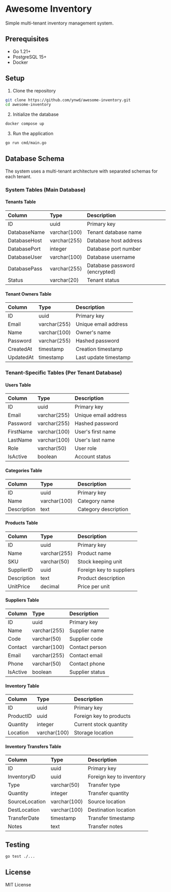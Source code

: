 # Awesome Inventory

Simple multi-tenant inventory management system.

## Prerequisites

- Go 1.21+
- PostgreSQL 15+
- Docker

## Setup

1. Clone the repository
```bash
git clone https://github.com/ynwd/awesome-inventory.git
cd awesome-inventory
```

2. Initialize the database
```bash
docker compose up
```

3. Run the application
```bash
go run cmd/main.go
```

## Database Schema

The system uses a multi-tenant architecture with separated schemas for each tenant.

### System Tables (Main Database)

#### Tenants Table
| Column | Type | Description |
|:-------|:-----|:------------|
| ID | uuid | Primary key |
| DatabaseName | varchar(100) | Tenant database name |
| DatabaseHost | varchar(255) | Database host address |
| DatabasePort | integer | Database port number |
| DatabaseUser | varchar(100) | Database username |
| DatabasePass | varchar(255) | Database password (encrypted) |
| Status | varchar(20) | Tenant status |

#### Tenant Owners Table
| Column | Type | Description |
|:-------|:-----|:------------|
| ID | uuid | Primary key |
| Email | varchar(255) | Unique email address |
| Name | varchar(100) | Owner's name |
| Password | varchar(255) | Hashed password |
| CreatedAt | timestamp | Creation timestamp |
| UpdatedAt | timestamp | Last update timestamp |

### Tenant-Specific Tables (Per Tenant Database)

#### Users Table
| Column | Type | Description |
|:-------|:-----|:------------|
| ID | uuid | Primary key |
| Email | varchar(255) | Unique email address |
| Password | varchar(255) | Hashed password |
| FirstName | varchar(100) | User's first name |
| LastName | varchar(100) | User's last name |
| Role | varchar(50) | User role |
| IsActive | boolean | Account status |

#### Categories Table
| Column | Type | Description |
|:-------|:-----|:------------|
| ID | uuid | Primary key |
| Name | varchar(100) | Category name |
| Description | text | Category description |

#### Products Table
| Column | Type | Description |
|:-------|:-----|:------------|
| ID | uuid | Primary key |
| Name | varchar(255) | Product name |
| SKU | varchar(50) | Stock keeping unit |
| SupplierID | uuid | Foreign key to suppliers |
| Description | text | Product description |
| UnitPrice | decimal | Price per unit |

#### Suppliers Table
| Column | Type | Description |
|:-------|:-----|:------------|
| ID | uuid | Primary key |
| Name | varchar(255) | Supplier name |
| Code | varchar(50) | Supplier code |
| Contact | varchar(100) | Contact person |
| Email | varchar(255) | Contact email |
| Phone | varchar(50) | Contact phone |
| IsActive | boolean | Supplier status |

#### Inventory Table
| Column | Type | Description |
|:-------|:-----|:------------|
| ID | uuid | Primary key |
| ProductID | uuid | Foreign key to products |
| Quantity | integer | Current stock quantity |
| Location | varchar(100) | Storage location |

#### Inventory Transfers Table
| Column | Type | Description |
|:-------|:-----|:------------|
| ID | uuid | Primary key |
| InventoryID | uuid | Foreign key to inventory |
| Type | varchar(50) | Transfer type |
| Quantity | integer | Transfer quantity |
| SourceLocation | varchar(100) | Source location |
| DestLocation | varchar(100) | Destination location |
| TransferDate | timestamp | Transfer timestamp |
| Notes | text | Transfer notes |

## Testing

```bash
go test ./...
```

## License

MIT License